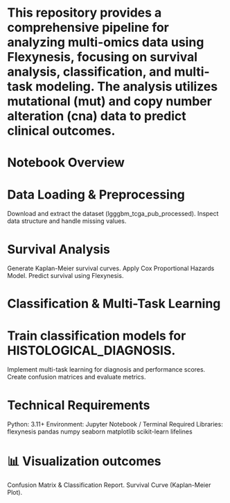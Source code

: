 # This repository provides a comprehensive pipeline for analyzing multi-omics data using Flexynesis, focusing on survival analysis, classification, and multi-task modeling. The analysis utilizes mutational (mut) and copy number alteration (cna) data to predict clinical outcomes.

# Notebook Overview

# Data Loading & Preprocessing

Download and extract the dataset (lgggbm_tcga_pub_processed).
Inspect data structure and handle missing values.
# Survival Analysis

Generate Kaplan-Meier survival curves.
Apply Cox Proportional Hazards Model.
Predict survival using Flexynesis.
# Classification & Multi-Task Learning

# Train classification models for HISTOLOGICAL_DIAGNOSIS.
Implement multi-task learning for diagnosis and performance scores.
Create confusion matrices and evaluate metrics.
# Technical Requirements

Python: 3.11+
Environment: Jupyter Notebook / Terminal
Required Libraries:
flexynesis
pandas
numpy
seaborn
matplotlib
scikit-learn
lifelines

# 📊 Visualization outcomes

Confusion Matrix & Classification Report.
Survival Curve (Kaplan-Meier Plot).
